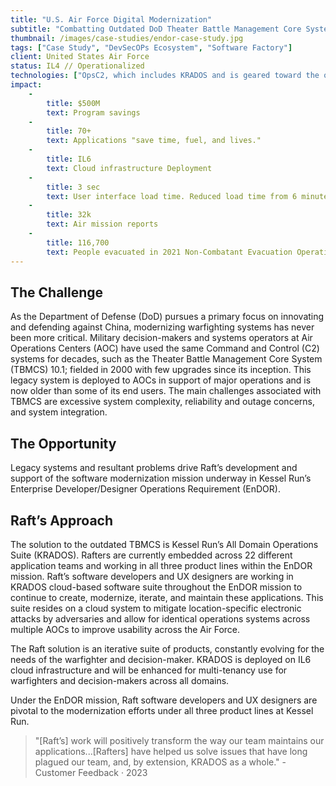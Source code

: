 ```yaml
---
title: "U.S. Air Force Digital Modernization"
subtitle: "Combatting Outdated DoD Theater Battle Management Core Systems (TBMCS): Modernizing Kessel Run’s Enterprise Developer/Designer Operations Requirement (EnDOR)"
thumbnail: /images/case-studies/endor-case-study.jpg
tags: ["Case Study", "DevSecOPs Ecosystem", "Software Factory"]
client: United States Air Force
status: IL4 // Operationalized
technologies: ["OpsC2, which includes KRADOS and is geared toward the operational environment", "WingC2, which empowers USAF Wings for mission readiness; and", "All-Domain Common Platform (ADCP), the platform on which everything runs."]
impact:
    -
        title: $500M
        text: Program savings
    -
        title: 70+
        text: Applications "save time, fuel, and lives."
    -
        title: IL6
        text: Cloud infrastructure Deployment
    -
        title: 3 sec
        text: User interface load time. Reduced load time from 6 minutes
    -
        title: 32k
        text: Air mission reports
    -
        title: 116,700
        text: People evacuated in 2021 Non-Combatant Evacuation Operation in Afghanistan
---
```


## The Challenge

As the Department of Defense (DoD) pursues a primary focus on innovating and defending against China, modernizing warfighting systems has never been more critical. Military decision-makers and systems operators at Air Operations Centers (AOC) have used the same Command and Control (C2) systems for decades, such as the Theater Battle Management Core System (TBMCS) 10.1; fielded in 2000 with few upgrades since its inception. This legacy system is deployed to AOCs in support of major operations and is now older than some of its end users. The main challenges associated with TBMCS are excessive system complexity, reliability and outage concerns, and system integration.

## The Opportunity

Legacy systems and resultant problems drive Raft’s development and support of the software modernization mission underway in Kessel Run’s Enterprise Developer/Designer Operations Requirement (EnDOR).

## Raft’s Approach

The solution to the outdated TBMCS is Kessel Run’s All Domain Operations Suite (KRADOS). Rafters are currently embedded across 22 different application teams and working in all three product lines within the EnDOR mission.
Raft’s software developers and UX designers are working in KRADOS cloud-based software suite throughout the EnDOR mission to continue to create, modernize, iterate, and maintain these applications. This suite resides on a cloud system to mitigate location-specific electronic attacks by adversaries and allow for identical operations systems across multiple AOCs to improve usability across the Air Force.

The Raft solution is an iterative suite of products, constantly evolving for the needs of the warfighter and decision-maker. KRADOS is deployed on IL6 cloud infrastructure and will be enhanced for multi-tenancy use for warfighters and decision-makers across all domains.

Under the EnDOR mission, Raft software developers and UX designers are pivotal to the modernization efforts under all three product lines at Kessel Run.

> "[Raft’s] work will positively transform the way our team maintains our applications...[Rafters] have helped us solve issues that have long plagued our team, and, by extension, KRADOS as a whole." - Customer Feedback · 2023
